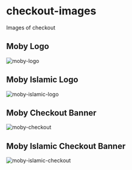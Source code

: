 # checkout-images
Images of checkout


## Moby Logo
![moby-logo](https://github.com/MobyPayTech/checkout-images/assets/18517184/a97a6c04-f555-4b07-86a5-4c624ad13a99)


## Moby Islamic Logo
![moby-islamic-logo](https://github.com/MobyPayTech/checkout-images/assets/18517184/2beb6b24-7a48-4f50-b125-33229aac31e7)


## Moby Checkout Banner
![moby-checkout](https://github.com/MobyPayTech/checkout-images/assets/18517184/8cc170b3-cd64-4c4d-8221-86a570135377)


## Moby Islamic Checkout Banner
![moby-islamic-checkout](https://github.com/MobyPayTech/checkout-images/assets/18517184/415fba9e-3a01-4e9c-9883-c30ca6627775)
